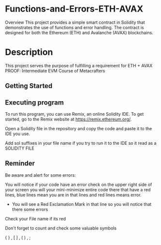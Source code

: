 # Functions-and-Errors-ETH-AVAX
Overview
This project provides a simple smart contract in Solidity that demonstrates the use of functions and error handling. The contract is designed for both the Ethereum (ETH) and Avalanche (AVAX) blockchains.

# Description

This project serves the purpose of fulfilling a requirement for ETH + AVAX PROOF: Intermediate EVM Course of Metacrafters

## Getting Started

## Executing program
To run this program, you can use Remix, an online Solidity IDE. To get started, go to the Remix website at https://remix.ethereum.org/.

Open a Solidity file in the repository and copy the code and paste it to the IDE you use.

Add sol suffixes in your file name if you try to run it to the IDE so it read as a SOLIDITY FILE

## Reminder
Be aware and alert for some errors:

You will notice if your code have an error check on the upper right side of your screen you will your mini-minimize entire code there that have a red lines, blue lines mean you are in that lines and red lines means error.

- You will see a Red Exclamation Mark in that line so you will notice that there some errors

Check your File name if its red

Don't forget to count and check some valuable symbols

{ } , [ ] , ( ) , ;

